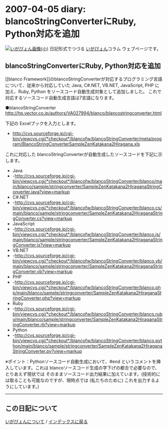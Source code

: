 2007-04-05 diary: blancoStringConverterにRuby, Python対応を追加
=====================================================================================================
[![いがぴょん画像(小)](https://igapyon.github.io/diary/images/iga200306s.jpg "いがぴょん")](https://igapyon.github.io/diary/memo/memoigapyon.html) 日記形式でつづる [いがぴょん](https://igapyon.github.io/diary/memo/memoigapyon.html)コラム ウェブページです。

## blancoStringConverterにRuby, Python対応を追加

[[blanco Framework]]のblancoStringConverterが対応するプログラミング言語について、従来から対応していた Java, C#.NET, VB.NET, JavaScript, PHP に加え、Ruby, Python をソースコード自動生成対象として追加しました。
これで対応するソースコード自動生成言語は7言語になります。

●blancoStringConverter http://hp.vector.co.jp/authors/VA027994/blanco/blancostringconverter.html

下記の Excelブックを入力とします。
* http://cvs.sourceforge.jp/cgi-bin/viewcvs.cgi/*checkout*/blancofw/blancoStringConverter/meta/program/BlancoStringConverterSampleZenKatakana2Hiragana.xls

これに対応した blancoStringConverterが自動生成したソースコードを下記に示します。
* Java
* -http://cvs.sourceforge.jp/cgi-bin/viewcvs.cgi/*checkout*/blancofw/blancoStringConverter/blanco/main/blanco/sample/stringconverter/SampleZenKatakana2HiraganaStringConverter.java?view=markup
* C#.NET
* -http://cvs.sourceforge.jp/cgi-bin/viewcvs.cgi/*checkout*/blancofw/blancoStringConverter/blanco.cs/main/blanco/sample/stringconverter/SampleZenKatakana2HiraganaStringConverter.cs?view=markup
* JavaScript
* -http://cvs.sourceforge.jp/cgi-bin/viewcvs.cgi/*checkout*/blancofw/blancoStringConverter/blanco.js/main/blanco/sample/stringconverter/SampleZenKatakana2HiraganaStringConverter.js?view=markup
* VB.NET
* -http://cvs.sourceforge.jp/cgi-bin/viewcvs.cgi/*checkout*/blancofw/blancoStringConverter/blanco.vb/main/blanco/sample/stringconverter/SampleZenKatakana2HiraganaStringConverter.vb?view=markup
* PHP
* -http://cvs.sourceforge.jp/cgi-bin/viewcvs.cgi/*checkout*/blancofw/blancoStringConverter/blanco.php/main/blanco/sample/stringconverter/SampleZenKatakana2HiraganaStringConverter.php?view=markup
* Ruby
* -http://cvs.sourceforge.jp/cgi-bin/viewcvs.cgi/*checkout*/blancofw/blancoStringConverter/blanco.ruby/main/blanco/sample/stringconverter/SampleZenKatakana2HiraganaStringConverter.rb?view=markup
* Python
* -http://cvs.sourceforge.jp/cgi-bin/viewcvs.cgi/*checkout*/blancofw/blancoStringConverter/blanco.python/main/blanco/sample/stringconverter/SampleZenKatakana2HiraganaStringConverter.py?view=markup

※ポイント：Pythonソースコード自動生成において、#end というコメントを挿入しています。これは blancoソースコード生成の字下げの都合で必要なので、とりあえず現状では そのままソースコード出力結果に加えています。(技術的には取ることも可能なのですが、現時点では (私たちのために) これを出力するようにしています。)



----------------------------------------------------------------------------------------------------

## この日記について
[いがぴょんについて](http://www.igapyon.jp/igapyon/diary/memo/memoigapyon.html) / [インデックスに戻る](https://igapyon.github.io/diary/idxall.html)
